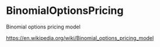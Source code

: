 # BinomialOptionsPricing
Binomial options pricing model


https://en.wikipedia.org/wiki/Binomial_options_pricing_model
